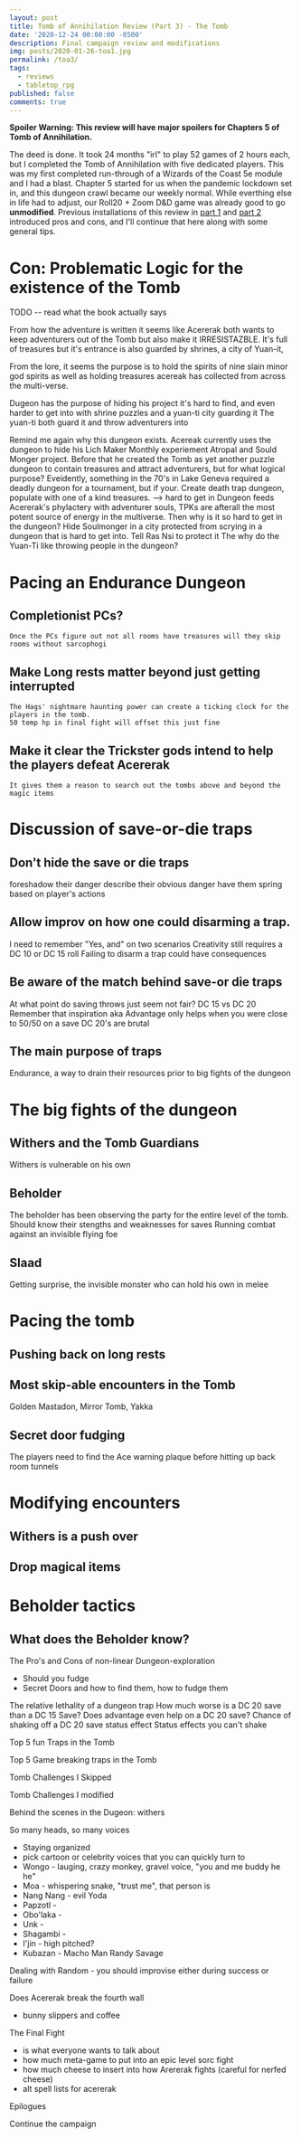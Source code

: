 ```yaml
---
layout: post
title: Tomb of Annihilation Review (Part 3) - The Tomb
date: '2020-12-24 00:00:00 -0500'
description: Final campaign review and modifications
img: posts/2020-01-26-toa1.jpg
permalink: /toa3/
tags:
  - reviews
  - tabletop_rpg
published: false
comments: true
---
```


**Spoiler Warning: This review will have major spoilers for Chapters 5 of Tomb of Annihilation.**

The deed is done. It took 24 months "irl" to play 52 games of 2 hours each, but I completed the Tomb of Annihilation with five dedicated players. This was my first completed run-through of a Wizards of the Coast 5e module and I had a blast. Chapter 5 started for us when the pandemic lockdown set in, and this dungeon crawl became our weekly normal.  While everthing else in life had to adjust, our Roll20 + Zoom D&D game was already good to go **unmodified**. Previous installations of this review in [part 1](/Tomb-of-Annihilation-Review/) and [part 2](/toa2/) introduced pros and cons, and I'll continue that here along with some general tips.

# Con: Problematic Logic for the existence of the Tomb
TODO -- read what the book actually says

From how the adventure is written it seems like Acererak both wants to keep adventurers out of the Tomb but also make it IRRESISTAZBLE.  It's full of treasures but it's entrance is also guarded by shrines, a city of Yuan-it, 

From the lore, it seems the purpose is to hold the spirits of nine slain minor god spirits as well as holding treasures acereak has collected from across the multi-verse.

Dugeon has the purpose of hiding his project
it's hard to find, and even harder to get into with shrine puzzles and a yuan-ti city guarding it
The yuan-ti both guard it and throw adventurers into 

Remind me again why this dungeon exists. Acereak currently uses the dungeon to hide his Lich Maker Monthly experiement Atropal and Sould Monger project. Before that he created the Tomb as yet another puzzle dungeon to contain treasures and attract adventurers, but for what logical purpose? Eveidently, something in the 70's in Lake Geneva required a deadly dungeon for a tournament, but if your. Create death trap dungeon, populate with one of a kind treasures.  --> hard to get in
Dungeon feeds Acererak's phylactery with adventurer souls, TPKs are afterall the most potent source of energy in the multiverse.
  Then why is it so hard to get in the dungeon?
Hide Soulmonger in a city protected from scrying in a dungeon that is hard to get into.  Tell Ras Nsi to protect it
  The why do the Yuan-Ti like throwing people in the dungeon?

# Pacing an Endurance Dungeon
  ## Completionist PCs? 
    Once the PCs figure out not all rooms have treasures will they skip rooms without sarcophogi
  ## Make Long rests matter beyond just getting interrupted
    The Hags' nightmare haunting power can create a ticking clock for the players in the tomb. 
    50 temp hp in final fight will offset this just fine
  ## Make it clear the Trickster gods intend to help the players defeat Acererak
    It gives them a reason to search out the tombs above and beyond the magic items
    

# Discussion of save-or-die traps
## Don't hide the save or die traps
  foreshadow their danger
  describe their obvious danger
  have them spring based on player's actions
## Allow improv on how one could disarming a trap. 
  I need to remember "Yes, and" on two scenarios 
  Creativity still requires a DC 10 or DC 15 roll
  Failing to disarm a trap could have consequences
## Be aware of the match behind save-or die traps
  At what point do saving throws just seem not fair?
      DC 15 vs DC 20
      Remember that inspiration aka Advantage only helps when you were close to 50/50 on a save
      DC 20's are brutal
## The main purpose of traps
  Endurance, a way to drain their resources prior to big fights of the dungeon

# The big fights of the dungeon
## Withers and the Tomb Guardians
  Withers is vulnerable on his own
## Beholder
  The beholder has been observing the party for the entire level of the tomb.  Should know their stengths and weaknesses for saves
  Running combat against an invisible flying foe
## Slaad
  Getting surprise, the invisible monster who can hold his own in melee



# Pacing the tomb
## Pushing back on long rests
## Most skip-able encounters in the Tomb
  Golden Mastadon, Mirror Tomb, Yakka
## Secret door fudging
  The players need to find the Ace warning plaque before hitting up back room tunnels

# Modifying encounters
## Withers is a push over
## Drop magical items

# Beholder tactics
## What does the Beholder know?

The Pro's and Cons of non-linear Dungeon-exploration
* Should you fudge 
* Secret Doors and how to find them, how to fudge them

The relative lethality of a dungeon trap
  How much worse is a DC 20 save than a DC 15 Save?
  Does advantage even help on a DC 20 save?
  Chance of shaking off a DC 20 save status effect
  Status effects you can't shake



Top 5 fun Traps in the Tomb

Top 5 Game breaking traps in the Tomb

Tomb Challenges I Skipped

Tomb Challenges I modified

Behind the scenes in the Dugeon: withers

So many heads, so many voices
* Staying organized
* pick cartoon or celebrity voices that you can quickly turn to
*   Wongo - lauging, crazy monkey, gravel voice, "you and me buddy he he"
*   Moa - whispering snake, "trust me", that person is
*   Nang Nang - evil Yoda
*   Papzotl - 
*   Obo'laka - 
*   Unk - 
*   Shagambi - 
*   I'jin - high pitched?
*   Kubazan - Macho Man Randy Savage



Dealing with Random - you should improvise either during success or failure

Does Acererak break the fourth wall
* bunny slippers and coffee

The Final Fight
* is what everyone wants to talk about
* how much meta-game to put into an epic level sorc fight
* how much cheese to insert into how Arererak fights (careful for nerfed cheese)
* alt spell lists for acererak

Epilogues

Continue the campaign

